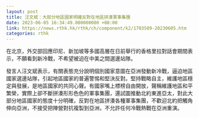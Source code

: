 ```yaml
---
layout: post
title: 汪文斌：大部分地區國家明確反對在地區拼湊軍事集團
date: 2023-06-05 16:34:49.000000000 +08:00
link: https://news.rthk.hk/rthk/ch/component/k2/1703589-20230605.htm
categories: rthk
---
```


在北京，外交部回應印尼、新加坡等多國高層在日前舉行的香格里拉對話會期間表示，不願看到新冷戰，不希望被迫在中美之間選邊站隊。

發言人汪文斌表示，有關表態充分說明個別國家意圖在亞洲發動新冷戰，逼迫地區國家選邊站隊，引起地區國家的普遍警惕和堅決反對。堅持戰略自主，維護地區穩定與發展，是地區國家的共同心聲。有國家嘴上標榜自由開放，聲稱維護地區和平繁榮，實際上卻不斷拼湊形形色色的軍事集團，還試圖推動北約東進亞太，對此大部分地區國家的態度十分明確，反對在地區拼湊各種軍事集團，不歡迎北約把觸角伸向亞洲，不接受把陣營對抗複製到亞洲，不允許任何冷戰熱戰在亞洲重演。
